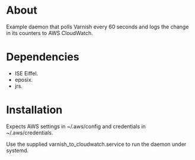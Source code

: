 About
=====

Example daemon that polls Varnish every 60 seconds and logs the change
in its counters to AWS CloudWatch.


Dependencies
============
* ISE Eiffel.
* eposix.
* jrs.


Installation
============

Expects AWS settings in ~/.aws/config and credentials in ~/.aws/credentials.

Use the supplied varnish_to_cloudwatch.service to run the daemon under
systemd.
